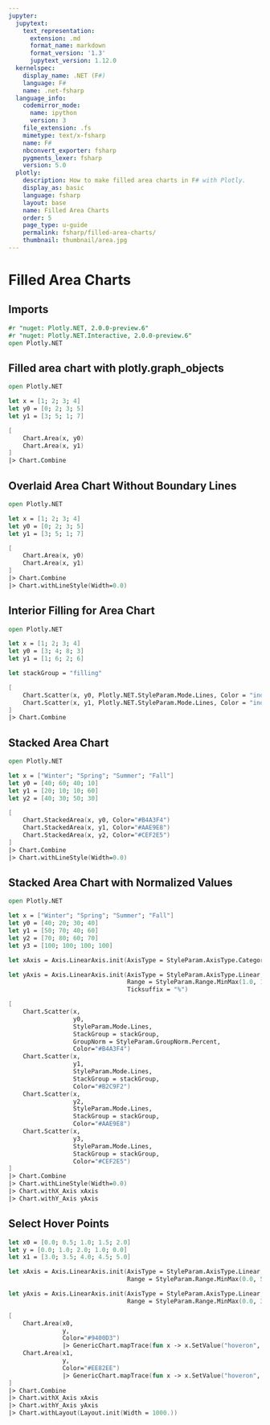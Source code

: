 ```yaml
---
jupyter:
  jupytext:
    text_representation:
      extension: .md
      format_name: markdown
      format_version: '1.3'
      jupytext_version: 1.12.0
  kernelspec:
    display_name: .NET (F#)
    language: F#
    name: .net-fsharp
  language_info:
    codemirror_mode:
      name: ipython
      version: 3
    file_extension: .fs
    mimetype: text/x-fsharp
    name: F#
    nbconvert_exporter: fsharp
    pygments_lexer: fsharp
    version: 5.0
  plotly:
    description: How to make filled area charts in F# with Plotly.
    display_as: basic
    language: fsharp
    layout: base
    name: Filled Area Charts
    order: 5
    page_type: u-guide
    permalink: fsharp/filled-area-charts/
    thumbnail: thumbnail/area.jpg
---
```


# Filled Area Charts


## Imports

```fsharp dotnet_interactive={"language": "fsharp"}
#r "nuget: Plotly.NET, 2.0.0-preview.6"
#r "nuget: Plotly.NET.Interactive, 2.0.0-preview.6"
open Plotly.NET
```

## Filled area chart with plotly.graph_objects

```fsharp dotnet_interactive={"language": "fsharp"}
open Plotly.NET

let x = [1; 2; 3; 4]
let y0 = [0; 2; 3; 5]
let y1 = [3; 5; 1; 7]

[
    Chart.Area(x, y0)
    Chart.Area(x, y1)
]
|> Chart.Combine
```

## Overlaid Area Chart Without Boundary Lines

```fsharp dotnet_interactive={"language": "fsharp"}
open Plotly.NET

let x = [1; 2; 3; 4]
let y0 = [0; 2; 3; 5]
let y1 = [3; 5; 1; 7]

[
    Chart.Area(x, y0)
    Chart.Area(x, y1)
]
|> Chart.Combine
|> Chart.withLineStyle(Width=0.0)
```

## Interior Filling for Area Chart

```fsharp dotnet_interactive={"language": "fsharp"}
open Plotly.NET

let x = [1; 2; 3; 4]
let y0 = [3; 4; 8; 3]
let y1 = [1; 6; 2; 6]

let stackGroup = "filling"

[
    Chart.Scatter(x, y0, Plotly.NET.StyleParam.Mode.Lines, Color = "indigo")
    Chart.Scatter(x, y1, Plotly.NET.StyleParam.Mode.Lines, Color = "indigo") |> GenericChart.mapTrace(fun x -> x.SetValue("fill", "tonexty"); x)
]
|> Chart.Combine


```

## Stacked Area Chart

```fsharp dotnet_interactive={"language": "fsharp"}
open Plotly.NET

let x = ["Winter"; "Spring"; "Summer"; "Fall"]
let y0 = [40; 60; 40; 10]
let y1 = [20; 10; 10; 60]
let y2 = [40; 30; 50; 30]

[
    Chart.StackedArea(x, y0, Color="#B4A3F4")
    Chart.StackedArea(x, y1, Color="#AAE9E8")
    Chart.StackedArea(x, y2, Color="#CEF2E5")
]
|> Chart.Combine
|> Chart.withLineStyle(Width=0.0)
```

## Stacked Area Chart with Normalized Values

```fsharp dotnet_interactive={"language": "fsharp"}
open Plotly.NET

let x = ["Winter"; "Spring"; "Summer"; "Fall"]
let y0 = [40; 20; 30; 40]
let y1 = [50; 70; 40; 60]
let y2 = [70; 80; 60; 70]
let y3 = [100; 100; 100; 100]

let xAxis = Axis.LinearAxis.init(AxisType = StyleParam.AxisType.Category)

let yAxis = Axis.LinearAxis.init(AxisType = StyleParam.AxisType.Linear,
                                 Range = StyleParam.Range.MinMax(1.0, 100.0),
                                 Ticksuffix = "%")

[
    Chart.Scatter(x,
                  y0,
                  StyleParam.Mode.Lines,
                  StackGroup = stackGroup,
                  GroupNorm = StyleParam.GroupNorm.Percent,
                  Color="#B4A3F4")
    Chart.Scatter(x,
                  y1,
                  StyleParam.Mode.Lines,
                  StackGroup = stackGroup,
                  Color="#B2C9F2")
    Chart.Scatter(x,
                  y2,
                  StyleParam.Mode.Lines,
                  StackGroup = stackGroup,
                  Color="#AAE9E8")
    Chart.Scatter(x,
                  y3,
                  StyleParam.Mode.Lines,
                  StackGroup = stackGroup,
                  Color="#CEF2E5")
]
|> Chart.Combine
|> Chart.withLineStyle(Width=0.0)
|> Chart.withX_Axis xAxis
|> Chart.withY_Axis yAxis
```

## Select Hover Points

```fsharp dotnet_interactive={"language": "fsharp"}
let x0 = [0.0; 0.5; 1.0; 1.5; 2.0]
let y = [0.0; 1.0; 2.0; 1.0; 0.0]
let x1 = [3.0; 3.5; 4.0; 4.5; 5.0]

let xAxis = Axis.LinearAxis.init(AxisType = StyleParam.AxisType.Linear,
                                 Range = StyleParam.Range.MinMax(0.0, 5.2))

let yAxis = Axis.LinearAxis.init(AxisType = StyleParam.AxisType.Linear,
                                 Range = StyleParam.Range.MinMax(0.0, 3.0))

[
    Chart.Area(x0,
               y,
               Color="#9400D3")
               |> GenericChart.mapTrace(fun x -> x.SetValue("hoveron", "points+fills"); x.SetValue("text", "Points + Fills"); x.SetValue("hoverinfo", "text+x+y"); x)
    Chart.Area(x1,
               y,
               Color="#EE82EE")
               |> GenericChart.mapTrace(fun x -> x.SetValue("hoveron", "points"); x.SetValue("text", "Points only"); x.SetValue("hoverinfo", "text+x+y"); x)
]
|> Chart.Combine
|> Chart.withX_Axis xAxis
|> Chart.withY_Axis yAxis
|> Chart.withLayout(Layout.init(Width = 1000.))
```
